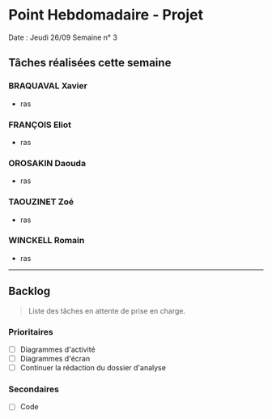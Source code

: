 # Point Hebdomadaire - Projet

Date : Jeudi 26/09
Semaine n° 3

## Tâches réalisées cette semaine

### BRAQUAVAL Xavier

- ras

### FRANÇOIS Eliot

- ras

### OROSAKIN Daouda

- ras

### TAOUZINET Zoé

- ras

### WINCKELL Romain

- ras


---

## Backlog

> Liste des tâches en attente de prise en charge.

### Prioritaires

- [ ] Diagrammes d'activité
- [ ] Diagrammes d'écran
- [ ] Continuer la rédaction du dossier d'analyse

### Secondaires

- [ ] Code
